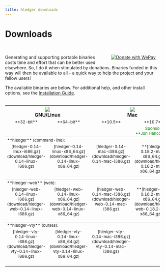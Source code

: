 ```yaml
---
title: hledger downloads
---
```


# Downloads

<style>
table {
    margin:2em 0;
}
tr.heading td {
    border-top:thin solid #ddd;
}
td {
    vertical-align:top;
    font-size:small;
}
td a:link {
   color:#888;
}
td strong a:link {
   color:#000;
}
</style>

<br>
<a href="https://www.wepay.com/donate/hledger?ref=widget&utm_medium=widget&utm_campaign=donation"
   target="_blank" style="float:right;margin:1em;"
   ><img src="https://www.wepay.com/img/widgets/donate_with_wepay.png" alt="Donate with WePay" /></a>

Generating and supporting portable binaries costs time and effort that can
be better used elsewhere. So, I do it when stimulated by donations.
Binaries funded in this way will then be available to all - a quick way to
help the project and your fellow users!

The available binaries are below. For additional help, and other install options,
see the [Installation Guide](INSTALL.html).

<table>
  <tr>
    <th width="40%" colspan=2><img src="images/linux.png" /><br />GNU/Linux</th>
    <th width="40%" colspan=2><img src="images/mac.png" border=0 /><br />Mac</th>
    <th width="20%"><img src="images/windows.png" border=0 /><br />Windows</th>
  </tr>
  <tr style="text-align:center; white-space:nowrap;">
    <td width="20%">**32-bit**</td>
    <td width="20%">**64-bit**</td>
    <td width="20%">**10.5**</td>
    <td width="20%">**10.7**</td>
    <td width="20%"></td>
  </tr>
  <tr style="text-align:center;color:green;">
    <td width="20%"></td>
    <td width="20%"></td>
    <td width="20%"></td>
    <td width="20%">Sponsor: **Jon&nbsp;Hancock**!</td>
    <td width="20%"></td>
  </tr>

  <tr class="heading"><td colspan=5>**hledger** (command-line):</td></tr>
  <tr align="center">
    <td>
      [hledger-0.14-linux-i686.gz](download/hledger-0.14-linux-i686.gz)<br><br>
    </td>
    <td>
      [hledger-0.14-linux-x86_64.gz](download/hledger-0.14-linux-x86_64.gz)<br><br>
    </td>
    <td>
      [hledger-0.14-mac-i386.gz](download/hledger-0.14-mac-i386.gz)<br><br>
    </td>
    <td>
      **[hledger-0.18.2-mac-x86_64.gz](download/hledger-0.18.2-mac-x86_64.gz)**<br><br>
    </td>
    <td>
      [hledger-0.14-windows-i386.exe.zip](download/hledger-0.14-windows-i386.exe.zip)
    </td>
  </tr>

  <!-- <tr><td colspan=4>optional add-ons:</td></tr> -->
  <tr class="heading"><td colspan=5>**hledger-web** (web):</td></tr>
  <tr align="center">
    <td>
      [hledger-web-0.14-linux-i686.gz](download/hledger-web-0.14-linux-i686.gz)<br><br>
    </td>
    <td>
      [hledger-web-0.14-linux-x86_64.gz](download/hledger-web-0.14-linux-x86_64.gz)<br><br>
    </td>
    <td>
      [hledger-web-0.14-mac-i386.gz](download/hledger-web-0.14-mac-i386.gz)<br><br>
    </td>
    <td>
      **[hledger-web-0.18.2-mac-x86_64.gz](download/hledger-web-0.18.2-mac-x86_64.gz)**<br><br>
    </td>
    <td>
      [hledger-web-0.14-windows-i386.exe.zip](download/hledger-web-0.14-windows-i386.exe.zip)
    </td>
  </tr>

  <tr class="heading"><td colspan=5>**hledger-vty** (curses):</td></tr>
  <tr align="center">
    <td>
      [hledger-vty-0.14-linux-i686.gz](download/hledger-vty-0.14-linux-i686.gz)<br><br>
    </td>
    <td>
      [hledger-vty-0.14-linux-x86_64.gz](download/hledger-vty-0.14-linux-x86_64.gz)<br><br>
    </td>
    <td>
      [hledger-vty-0.14-mac-i386.gz](download/hledger-vty-0.14-mac-i386.gz)<br><br>
    </td>
    <td>
    </td>
    <td>
      not supported
    </td>
  </tr>

  <tr class="heading"><td colspan=5></td></tr>

  <!-- <tr class="heading"><td colspan=5>**hledger-chart** (pie chart generator):</td></tr> -->
  <!-- <tr align="center"> -->
  <!--   <td> -->
  <!--     <\!-- [hledger-chart-0.14-linux-i686.gz](download/hledger-chart-0.14-linux-i686.gz)<br><br> -\-> -->
  <!--     &nbsp; -->
  <!--   </td> -->
  <!--   <td> -->
  <!--     <\!-- [hledger-chart-0.14-linux-x86_64.gz](download/hledger-chart-0.14-linux-x86_64.gz)<br><br> -\-> -->
  <!--   </td> -->
  <!--   <td> -->
  <!--     <\!-- [hledger-chart-0.14-mac-i386.gz](download/hledger-chart-0.14-mac-i386.gz)<br><br> -\-> -->
  <!--   </td> -->
  <!--   <td> -->
  <!--   </td> -->
  <!--   <td> -->
  <!--   </td> -->
  <!-- </tr> -->

  <!-- <tr> -->
  <!--   <td colspan=2> -->
  <!--     Open a terminal window and go to your browser's download directory, then:   -->
  <!--     `$ gunzip hledger-*86*`   -->
  <!--     `$ mv hledger-*86* hledger`   -->
  <!--     `$ chmod +x hledger`   -->
  <!--     `$ ./hledger`   -->
  <!--   </td> -->
  <!--   <td> -->
  <!--     Double-click the downloaded file to decompress it.   -->
  <!--     Rename the decompressed file to "hledger".   -->
  <!--     Open a terminal window and go to your browser's download directory, then:   -->
  <!--     `$ chmod +x hledger`   -->
  <!--     Run it:   -->
  <!--     `$ ./hledger` -->
  <!--   </td> -->
  <!--   <td> -->
  <!--     Unzip it to (eg) your desktop.   -->
  <!--     Double-click on the unzipped file to run the web interface (the default behaviour on windows).   -->
  <!--     A security dialog may pop up, where you can choose whether other machines -->
  <!--     may access your hledger web interface. -->
  <!--   </td> -->
  <!-- </tr> -->

</table>

